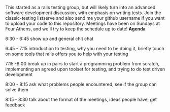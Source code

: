 This started as a rails testing group, but will likely turn into an advanced software development discussion, with emphasis on writing tests.  Join the classic-testing listserve and also send me your github username if you want to upload your code to this repository.  Meetings have been on Sundays at Four Athens, and we'll try to keep the schedule up to date!
**Agenda**

6:30 - 6:45 show up and general chit chat

6:45 - 7:15 introduction to testing, why you need to be doing it, briefly touch on some tools that rails offers you to help with your testing

7:15 -8:00 break up in pairs to start a programming problem from scratch, implementing an agreed upon toolset for testing, and trying to do test driven development

8:00 - 8:15 ask what problems people encountered, see if the group can solve them

8:15 - 8:30 talk about the format of the meetings, ideas people have, get feedback


